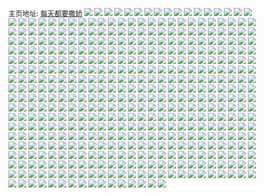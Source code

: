 主页地址: [每天都要撒娇](https://weibo.com/u/5633650689) 
![](https://wx4.sinaimg.cn/mw2000/0069gdTHgy1h9pf6jx48fj32c0340qv6.jpg) 
![](https://wx4.sinaimg.cn/mw2000/0069gdTHgy1h9pf6ust35j326p2wxu0y.jpg) 
![](https://wx4.sinaimg.cn/mw2000/0069gdTHgy1h9pf7sbko7j30uk7rxnpg.jpg) 
![](https://wx4.sinaimg.cn/mw2000/0069gdTHgy1h99j7m5uv4j30tk13d467.jpg) 
![](https://wx4.sinaimg.cn/mw2000/0069gdTHgy1h90ykhcjrwj30n70z4gvk.jpg) 
![](https://wx4.sinaimg.cn/mw2000/0069gdTHgy1h90yk636hqj32c03404qq.jpg) 
![](https://wx4.sinaimg.cn/mw2000/0069gdTHgy1h90ylzfktcj30u011cn83.jpg) 
![](https://wx4.sinaimg.cn/mw2000/0069gdTHgy1h8fji70s71j32c0340e83.jpg) 
![](https://wx4.sinaimg.cn/mw2000/0069gdTHgy1h7nbra04mkj31pl2a4kjl.jpg) 
![](https://wx4.sinaimg.cn/mw2000/0069gdTHgy1h7nbs3820sj314t1gqqnl.jpg) 
![](https://wx4.sinaimg.cn/mw2000/0069gdTHgy1h7kwtln2zxj30k00gg3zd.jpg) 
![](https://wx4.sinaimg.cn/mw2000/0069gdTHgy1h7kwow859aj30go0go40e.jpg) 
![](https://wx4.sinaimg.cn/mw2000/0069gdTHgy1h7kwn78188j30yi0pttar.jpg) 
![](https://wx4.sinaimg.cn/mw2000/0069gdTHgy1h7d3t6ett7j30t40ds40j.jpg) 
![](https://wx4.sinaimg.cn/mw2000/0069gdTHgy1h6w4qn2r1vj31kw2ddn6p.jpg) 
![](https://wx4.sinaimg.cn/mw2000/0069gdTHgy1h6w4xkyeaxj30tz13z10o.jpg) 
![](https://wx4.sinaimg.cn/mw2000/0069gdTHgy1h6w4ql4w1kj32c0340kjm.jpg) 
![](https://wx4.sinaimg.cn/mw2000/0069gdTHgy1h6w4qyohwmj30wi1lntll.jpg) 
![](https://wx4.sinaimg.cn/mw2000/0069gdTHgy1h6w4qzywwdj31sc2ds1kx.jpg) 
![](https://wx4.sinaimg.cn/mw2000/0069gdTHgy1h6w51oadj7j30u00urjxi.jpg) 
![](https://wx4.sinaimg.cn/mw2000/0069gdTHly1h3yqvnq3g9j30u019q43m.jpg) 
![](https://wx4.sinaimg.cn/mw2000/0069gdTHly1h3yqvoihdjj318z0u0aii.jpg) 
![](https://wx4.sinaimg.cn/mw2000/0069gdTHly1h3yqvp8p53j30u019048x.jpg) 
![](https://wx4.sinaimg.cn/mw2000/0069gdTHly1h3yqvpm45xj30u00u078b.jpg) 
![](https://wx4.sinaimg.cn/mw2000/0069gdTHly1h3yqvpwwi5j30u00u0q84.jpg) 
![](https://wx4.sinaimg.cn/mw2000/0069gdTHly1h3yqvn10drj30u00u0tdv.jpg) 
![](https://wx4.sinaimg.cn/mw2000/0069gdTHgy1h0c7yrcf3wj30u0140aea.jpg) 
![](https://wx4.sinaimg.cn/mw2000/0069gdTHgy1h0c7ytfsxsj30u00u00wr.jpg) 
![](https://wx4.sinaimg.cn/mw2000/0069gdTHgy1h3nazhli11j30u0140n2q.jpg) 
![](https://wx4.sinaimg.cn/mw2000/0069gdTHgy1h3naz79mfxj30u0140gsr.jpg) 
![](https://wx4.sinaimg.cn/mw2000/0069gdTHgy1h0c7ytxev7j30u0140wk1.jpg) 
![](https://wx4.sinaimg.cn/mw2000/0069gdTHgy1h31am15x0aj30ii0i6q3q.jpg) 
![](https://wx4.sinaimg.cn/mw2000/0069gdTHgy1h2qwn7gu6wj30u0140wkq.jpg) 
![](https://wx4.sinaimg.cn/mw2000/0069gdTHgy1h2nerfculwj30u0140jvl.jpg) 
![](https://wx4.sinaimg.cn/mw2000/0069gdTHgy1h2jxj8u5q3j30of0u87ac.jpg) 
![](https://wx4.sinaimg.cn/mw2000/0069gdTHgy1h21f6n36tjj31900u0gtp.jpg) 
![](https://wx4.sinaimg.cn/mw2000/0069gdTHgy1h11ig215h0j30u0140jx2.jpg) 
![](https://wx4.sinaimg.cn/mw2000/0069gdTHgy1h11ig46j88j30u0140wma.jpg) 
![](https://wx4.sinaimg.cn/mw2000/0069gdTHgy1h11ig4xnx1j30u0140wmd.jpg) 
![](https://wx4.sinaimg.cn/mw2000/0069gdTHgy1h11ig5l05kj30u0140gtk.jpg) 
![](https://wx4.sinaimg.cn/mw2000/0069gdTHgy1gzmoue14vaj30u01gzjzl.jpg) 
![](https://wx4.sinaimg.cn/mw2000/0069gdTHgy1gzmoufmbxaj30u01h411m.jpg) 
![](https://wx4.sinaimg.cn/mw2000/0069gdTHgy1gzmowm0zzdj30mi0min2m.jpg) 
![](https://wx4.sinaimg.cn/mw2000/0069gdTHgy1gyc9lfx1z0j30oz0yfade.jpg) 
![](https://wx4.sinaimg.cn/mw2000/0069gdTHgy1gyc9nfhtabj30wi1kgqgq.jpg) 
![](https://wx4.sinaimg.cn/mw2000/0069gdTHgy1gyc9q06cezj30ro0rodk6.jpg) 
![](https://wx4.sinaimg.cn/mw2000/0069gdTHgy1gyc9nga6w9j30wi1l7gzv.jpg) 
![](https://wx4.sinaimg.cn/mw2000/0069gdTHgy1gyc9neidvkj30wi1lstns.jpg) 
![](https://wx4.sinaimg.cn/mw2000/0069gdTHgy1gyc9p44f3pj30wi1lgaro.jpg) 
![](https://wx4.sinaimg.cn/mw2000/0069gdTHgy1gy6glohz63j30u00i6myv.jpg) 
![](https://wx4.sinaimg.cn/mw2000/0069gdTHgy1gxig2tk51gj30tn0st75y.jpg) 
![](https://wx4.sinaimg.cn/mw2000/0069gdTHgy1gx91dkjrm0j30u00u0dlp.jpg) 
![](https://wx4.sinaimg.cn/mw2000/0069gdTHgy1gx91dl6pp2j30u00u0jx2.jpg) 
![](https://wx4.sinaimg.cn/mw2000/0069gdTHgy1gx91gje53vj30u015agsf.jpg) 
![](https://wx4.sinaimg.cn/mw2000/0069gdTHgy1gx91gk0t5dj30u0140duk.jpg) 
![](https://wx4.sinaimg.cn/mw2000/0069gdTHgy1gx4ywsuhpxj30u00swwgp.jpg) 
![](https://wx4.sinaimg.cn/mw2000/0069gdTHgy1gwdxm0r0soj30u0140n2w.jpg) 
![](https://wx4.sinaimg.cn/mw2000/0069gdTHgy1gwdxlzz8e1j31400u0454.jpg) 
![](https://wx4.sinaimg.cn/mw2000/0069gdTHgy1gwf55w2ln8j30u013adpp.jpg) 
![](https://wx4.sinaimg.cn/mw2000/0069gdTHgy1gwytin40f5j30u01407by.jpg) 
![](https://wx4.sinaimg.cn/mw2000/0069gdTHgy1gwyssmzfwyj30u0140ain.jpg) 
![](https://wx4.sinaimg.cn/mw2000/0069gdTHgy1gwyssm1w3zj30u00u012u.jpg) 
![](https://wx4.sinaimg.cn/mw2000/0069gdTHgy1gwyssl5fj3j30u0140dm9.jpg) 
![](https://wx4.sinaimg.cn/mw2000/0069gdTHgy1gwyssr455mj31sy0u014k.jpg) 
![](https://wx4.sinaimg.cn/mw2000/0069gdTHgy1gwyssrqsmqj30u014011t.jpg) 
![](https://wx4.sinaimg.cn/mw2000/0069gdTHgy1gw2cwnzgbfj30u0140n4t.jpg) 
![](https://wx4.sinaimg.cn/mw2000/0069gdTHgy1gw2cwp7qp4j30u00u07ax.jpg) 
![](https://wx4.sinaimg.cn/mw2000/0069gdTHgy1gw2cwr0uovj30u00u0jy7.jpg) 
![](https://wx4.sinaimg.cn/mw2000/0069gdTHgy1gw2cwoglukj30u00u0aet.jpg) 
![](https://wx4.sinaimg.cn/mw2000/0069gdTHgy1gvxqyi5a4bj30u01hawlj.jpg) 
![](https://wx4.sinaimg.cn/mw2000/0069gdTHgy1gvxqyj27auj30u0140qb0.jpg) 
![](https://wx4.sinaimg.cn/mw2000/0069gdTHgy1gvxqyhcgnxj30tz13z7as.jpg) 
![](https://wx4.sinaimg.cn/mw2000/0069gdTHgy1gvxqyjzihlj30u0140104.jpg) 
![](https://wx4.sinaimg.cn/mw2000/0069gdTHgy1gvxqym1gldj30u018qdpf.jpg) 
![](https://wx4.sinaimg.cn/mw2000/0069gdTHgy1gvxqynbtk9j30u018f48f.jpg) 
![](https://wx4.sinaimg.cn/mw2000/0069gdTHgy1gvgg7bh6a1j60wi176wvg02.jpg) 
![](https://wx4.sinaimg.cn/mw2000/0069gdTHgy1gvgg7cutk0j60wi1737mk02.jpg) 
![](https://wx4.sinaimg.cn/mw2000/0069gdTHgy1gvf9vcnahgj60b40a3aae02.jpg) 
![](https://wx4.sinaimg.cn/mw2000/0069gdTHgy1gv60exfk3jj60u01407bp02.jpg) 
![](https://wx4.sinaimg.cn/mw2000/0069gdTHgy1gupqxyqiakj60oc0o940b02.jpg) 
![](https://wx4.sinaimg.cn/mw2000/0069gdTHgy1gu0hqrnsbdj30u01407dc.jpg) 
![](https://wx4.sinaimg.cn/mw2000/0069gdTHgy1gu0ha55qcbj30u011egrn.jpg) 
![](https://wx4.sinaimg.cn/mw2000/0069gdTHgy1gu0ha6w7v7j30u0140124.jpg) 
![](https://wx4.sinaimg.cn/mw2000/0069gdTHgy1gu0hienlr9j30u0140agf.jpg) 
![](https://wx4.sinaimg.cn/mw2000/0069gdTHgy1gtwocu95gwj30u01sxq5r.jpg) 
![](https://wx4.sinaimg.cn/mw2000/0069gdTHgy1gtq0t1ythjj30u00u0dki.jpg) 
![](https://wx4.sinaimg.cn/mw2000/0069gdTHgy1gtq0t0e1c3j30u00u00xp.jpg) 
![](https://wx4.sinaimg.cn/mw2000/0069gdTHgy1gtq0t2iy4fj30u00u0102.jpg) 
![](https://wx4.sinaimg.cn/mw2000/0069gdTHgy1gtq0t148udj30u00u0wj0.jpg) 
![](https://wx4.sinaimg.cn/mw2000/0069gdTHgy1gtq0szut1nj30u00u0k1s.jpg) 
![](https://wx4.sinaimg.cn/mw2000/0069gdTHgy1gtq0sz9qkuj30c808e0sy.jpg) 
![](https://wx4.sinaimg.cn/mw2000/0069gdTHgy1gtgtuhi575j30ts1bxn36.jpg) 
![](https://wx4.sinaimg.cn/mw2000/0069gdTHgy1gtb0ozvdybj60u00u07av02.jpg) 
![](https://wx4.sinaimg.cn/mw2000/0069gdTHgy1gtc3b67td8j30u0140ait.jpg) 
![](https://wx4.sinaimg.cn/mw2000/0069gdTHgy1gtc3b7fov2j30e30rgmya.jpg) 
![](https://wx4.sinaimg.cn/mw2000/0069gdTHgy1gtc3b8v5qvj30u01401at.jpg) 
![](https://wx4.sinaimg.cn/mw2000/0069gdTHgy1gtc3b5efmgj60u01407b002.jpg) 
![](https://wx4.sinaimg.cn/mw2000/0069gdTHgy1gtc3bbo0quj30u0140qf0.jpg) 
![](https://wx4.sinaimg.cn/mw2000/0069gdTHgy1gtc3bck26wj30u0140wlo.jpg) 
![](https://wx4.sinaimg.cn/mw2000/0069gdTHgy1gtc3bdzgelj30u0140anc.jpg) 
![](https://wx4.sinaimg.cn/mw2000/0069gdTHgy1gtb0oz5yddj30u00u0dp1.jpg) 
![](https://wx4.sinaimg.cn/mw2000/0069gdTHgy1gt6fztdxr8j30u0140tds.jpg) 
![](https://wx4.sinaimg.cn/mw2000/0069gdTHgy1gt6gbrf646j30u00u0q8h.jpg) 
![](https://wx4.sinaimg.cn/mw2000/0069gdTHgy1gt6fzsyni7j30u014779n.jpg) 
![](https://wx4.sinaimg.cn/mw2000/0069gdTHgy1gt6ghbk8onj60u01407aa02.jpg) 
![](https://wx4.sinaimg.cn/mw2000/0069gdTHgy1gt6gjdgh3pj30u014bdoj.jpg) 
![](https://wx4.sinaimg.cn/mw2000/0069gdTHgy1gt6fzs3zadj30u0140dlk.jpg) 
![](https://wx4.sinaimg.cn/mw2000/0069gdTHgy1gt6g2947luj30u0140tdl.jpg) 
![](https://wx4.sinaimg.cn/mw2000/0069gdTHgy1gt6fzsjic7j30u00u0dlp.jpg) 
![](https://wx4.sinaimg.cn/mw2000/0069gdTHgy1gt6fzoqhc0j30u0140agn.jpg) 
![](https://wx4.sinaimg.cn/mw2000/0069gdTHgy1gt6fzpomlhj30u0140ake.jpg) 
![](https://wx4.sinaimg.cn/mw2000/0069gdTHgy1gt6gbpzc7yj30u0106q9c.jpg) 
![](https://wx4.sinaimg.cn/mw2000/0069gdTHgy1gt6gbs1isgj30u01407di.jpg) 
![](https://wx4.sinaimg.cn/mw2000/0069gdTHgy1gt6gbqgqhoj30u0140jz2.jpg) 
![](https://wx4.sinaimg.cn/mw2000/0069gdTHgy1gsmodl75gej60u014045102.jpg) 
![](https://wx4.sinaimg.cn/mw2000/0069gdTHgy1gsmodi82w0j30u0140gx2.jpg) 
![](https://wx4.sinaimg.cn/mw2000/0069gdTHgy1gsmodj85hjj30u014012p.jpg) 
![](https://wx4.sinaimg.cn/mw2000/0069gdTHgy1gsmodjy660j30u0140gx3.jpg) 
![](https://wx4.sinaimg.cn/mw2000/0069gdTHgy1gsmodkkd1oj30u0140qa2.jpg) 
![](https://wx4.sinaimg.cn/mw2000/0069gdTHgy1gsdhq8r7bqj30u20u0n90.jpg) 
![](https://wx4.sinaimg.cn/mw2000/0069gdTHgy1gsdhq95x1vj30u0140dq2.jpg) 
![](https://wx4.sinaimg.cn/mw2000/0069gdTHgy1gryd4pji9vj30u0140q85.jpg) 
![](https://wx4.sinaimg.cn/mw2000/0069gdTHgy1grno0asfwrj30u0140ahz.jpg) 
![](https://wx4.sinaimg.cn/mw2000/0069gdTHgy1grmw8cshqrj30aw0awq3b.jpg) 
![](https://wx4.sinaimg.cn/mw2000/0069gdTHgy1grgucqewgrj30u00u0dju.jpg) 
![](https://wx4.sinaimg.cn/mw2000/0069gdTHgy1grgucr3hjjj30u00u014n.jpg) 
![](https://wx4.sinaimg.cn/mw2000/0069gdTHgy1grgucsfgshj30u00u0dpk.jpg) 
![](https://wx4.sinaimg.cn/mw2000/0069gdTHgy1grguctrdb6j30u00u0amc.jpg) 
![](https://wx4.sinaimg.cn/mw2000/0069gdTHgy1grgucuc89gj30u00u0alp.jpg) 
![](https://wx4.sinaimg.cn/mw2000/0069gdTHgy1grgufxdv0ej30u00u0n65.jpg) 
![](https://wx4.sinaimg.cn/mw2000/0069gdTHgy1greuaz37m6j30u01187c7.jpg) 
![](https://wx4.sinaimg.cn/mw2000/0069gdTHgy1grb7li4g9gj31400u0gr3.jpg) 
![](https://wx4.sinaimg.cn/mw2000/0069gdTHgy1grb7mkw98gj30u00u07az.jpg) 
![](https://wx4.sinaimg.cn/mw2000/0069gdTHgy1grb7liytkuj30u00u0woi.jpg) 
![](https://wx4.sinaimg.cn/mw2000/0069gdTHgy1grb7o3btd2j30tz0tz470.jpg) 
![](https://wx4.sinaimg.cn/mw2000/0069gdTHgy1grb7mh9rj4j31sy0u01l6.jpg) 
![](https://wx4.sinaimg.cn/mw2000/0069gdTHgy1grb7mhwodbj30u00u0whd.jpg) 
![](https://wx4.sinaimg.cn/mw2000/0069gdTHgy1grb7min5xjj30u00u0do2.jpg) 
![](https://wx4.sinaimg.cn/mw2000/0069gdTHgy1grb7mloss7j30u00u0qdx.jpg) 
![](https://wx4.sinaimg.cn/mw2000/0069gdTHgy1grb7lhddfnj30u00u0n1u.jpg) 
![](https://wx4.sinaimg.cn/mw2000/0069gdTHgy1grb7o44cyfj30pk0pkn4m.jpg) 
![](https://wx4.sinaimg.cn/mw2000/0069gdTHgy1grb7o4ufr9j30u00u07aw.jpg) 
![](https://wx4.sinaimg.cn/mw2000/0069gdTHgy1gr6qu77riwj31sx0u07fz.jpg) 
![](https://wx4.sinaimg.cn/mw2000/0069gdTHgy1gr6r0ks3upj30dw0dwab4.jpg) 
![](https://wx4.sinaimg.cn/mw2000/0069gdTHgy1gr22a7x4ekj30u014046l.jpg) 
![](https://wx4.sinaimg.cn/mw2000/0069gdTHgy1gr22a9gdicj30u0140ah2.jpg) 
![](https://wx4.sinaimg.cn/mw2000/0069gdTHgy1gr22aa3i0fj30u0140dmj.jpg) 
![](https://wx4.sinaimg.cn/mw2000/0069gdTHgy1gr22aaqsnvj30u00u0wl6.jpg) 
![](https://wx4.sinaimg.cn/mw2000/0069gdTHgy1gr0yzjfzjlj30u01sx43p.jpg) 
![](https://wx4.sinaimg.cn/mw2000/0069gdTHgy1gr0yzondd0j30u01sx440.jpg) 
![](https://wx4.sinaimg.cn/mw2000/0069gdTHgy1gr0yzppe08j30qw18y77g.jpg) 
![](https://wx4.sinaimg.cn/mw2000/0069gdTHgy1gr0yzo7kjkj30jg0jg3zw.jpg) 
![](https://wx4.sinaimg.cn/mw2000/0069gdTHgy1gqewosiu26j30u00u0akg.jpg) 
![](https://wx4.sinaimg.cn/mw2000/0069gdTHgy1gqewoufyclj30u00u0dlg.jpg) 
![](https://wx4.sinaimg.cn/mw2000/0069gdTHgy1gqewoomv03j30u0140ai8.jpg) 
![](https://wx4.sinaimg.cn/mw2000/0069gdTHgy1gqewotdzc9j30u0140k43.jpg) 
![](https://wx4.sinaimg.cn/mw2000/0069gdTHgy1gqewomiebej30u0140n44.jpg) 
![](https://wx4.sinaimg.cn/mw2000/0069gdTHgy1gqewopmnrxj30u00u043a.jpg) 
![](https://wx4.sinaimg.cn/mw2000/0069gdTHgy1gqewonsnavj30u014010o.jpg) 
![](https://wx4.sinaimg.cn/mw2000/0069gdTHgy1gqewon5s0jj30u00u0wid.jpg) 
![](https://wx4.sinaimg.cn/mw2000/0069gdTHgy1gqewovwxedj30u0140118.jpg) 
![](https://wx4.sinaimg.cn/mw2000/0069gdTHgy1gqewoq9enmj30u00u0q8g.jpg) 
![](https://wx4.sinaimg.cn/mw2000/0069gdTHgy1gqewottf8nj31400u0mzp.jpg) 
![](https://wx4.sinaimg.cn/mw2000/0069gdTHgy1gqewolwvr1j30u00u0ait.jpg) 
![](https://wx4.sinaimg.cn/mw2000/0069gdTHgy1gqewov7yk3j30u00u0n0j.jpg) 
![](https://wx4.sinaimg.cn/mw2000/0069gdTHgy1gqewor0lb1j30u0154n86.jpg) 
![](https://wx4.sinaimg.cn/mw2000/0069gdTHgy1gqewown452j30u014012l.jpg) 
![](https://wx4.sinaimg.cn/mw2000/0069gdTHgy1gq6r9waxjfj30lg0lgjsg.jpg) 
![](https://wx4.sinaimg.cn/mw2000/0069gdTHgy1gpybwkdcydj30u018vdvy.jpg) 
![](https://wx4.sinaimg.cn/mw2000/0069gdTHgy1gpybw8u1rhj30u018v7hd.jpg) 
![](https://wx4.sinaimg.cn/mw2000/0069gdTHgy1gpybwingi6j30u0194qfu.jpg) 
![](https://wx4.sinaimg.cn/mw2000/0069gdTHgy1gpybw9mxagj30u018vwx9.jpg) 
![](https://wx4.sinaimg.cn/mw2000/0069gdTHgy1gpybwagi8jj30u018vqif.jpg) 
![](https://wx4.sinaimg.cn/mw2000/0069gdTHgy1gpybwbcpppj30u018v18x.jpg) 
![](https://wx4.sinaimg.cn/mw2000/0069gdTHgy1gpybwcd2zvj30u018v16f.jpg) 
![](https://wx4.sinaimg.cn/mw2000/0069gdTHgy1gpybwd5p5jj30u018ak6s.jpg) 
![](https://wx4.sinaimg.cn/mw2000/0069gdTHgy1gpybwevsgxj30u018vk5z.jpg) 
![](https://wx4.sinaimg.cn/mw2000/0069gdTHgy1gpybw83wr4j30u018vtoa.jpg) 
![](https://wx4.sinaimg.cn/mw2000/0069gdTHgy1gpybwfumuij30u018vh0m.jpg) 
![](https://wx4.sinaimg.cn/mw2000/0069gdTHgy1gpybwgrvzoj30u018vdsq.jpg) 
![](https://wx4.sinaimg.cn/mw2000/0069gdTHgy1gpybwhh0mfj30u018dk3z.jpg) 
![](https://wx4.sinaimg.cn/mw2000/0069gdTHgy1gpybwi12wyj30u018wqb1.jpg) 
![](https://wx4.sinaimg.cn/mw2000/0069gdTHgy1gpybwjh9jnj30u018vh49.jpg) 
![](https://wx4.sinaimg.cn/mw2000/0069gdTHgy1gpodp12p2oj30u018i11m.jpg) 
![](https://wx4.sinaimg.cn/mw2000/0069gdTHgy1gpodoyopzfj30u0140k0y.jpg) 
![](https://wx4.sinaimg.cn/mw2000/0069gdTHgy1gpodwloyqlj30u00u0q5v.jpg) 
![](https://wx4.sinaimg.cn/mw2000/0069gdTHgy1gpodwm4p98j30u00u0wiw.jpg) 
![](https://wx4.sinaimg.cn/mw2000/0069gdTHgy1gpodp09k21j30u00u044d.jpg) 
![](https://wx4.sinaimg.cn/mw2000/0069gdTHgy1gpodwoeif3j30u00u0wkw.jpg) 
![](https://wx4.sinaimg.cn/mw2000/0069gdTHgy1gpodp1uvpwj30u0140n5h.jpg) 
![](https://wx4.sinaimg.cn/mw2000/0069gdTHgy1gpodp3r9bmj30u01407dd.jpg) 
![](https://wx4.sinaimg.cn/mw2000/0069gdTHgy1gpodwndwizj30u00u0ai5.jpg) 
![](https://wx4.sinaimg.cn/mw2000/0069gdTHgy1gpoe1n3o3ij30u00u0qb0.jpg) 
![](https://wx4.sinaimg.cn/mw2000/0069gdTHgy1gpodp2z6u8j30u0140gtn.jpg) 
![](https://wx4.sinaimg.cn/mw2000/0069gdTHgy1gpodwnxbc4j30u00u0go5.jpg) 
![](https://wx4.sinaimg.cn/mw2000/0069gdTHgy1gpktvxnz1dj30u0140h10.jpg) 
![](https://wx4.sinaimg.cn/mw2000/0069gdTHgy1gpktvybgo7j30n014w0yc.jpg) 
![](https://wx4.sinaimg.cn/mw2000/0069gdTHgy1gpktvz70vlj30u0140gzb.jpg) 
![](https://wx4.sinaimg.cn/mw2000/0069gdTHgy1gpktw3khfaj30u00u07ck.jpg) 
![](https://wx4.sinaimg.cn/mw2000/0069gdTHgy1gpktw069ywj30u00u0q9u.jpg) 
![](https://wx4.sinaimg.cn/mw2000/0069gdTHgy1gpktvwfnd2j30u00u0n0f.jpg) 
![](https://wx4.sinaimg.cn/mw2000/0069gdTHgy1gpktw13z1mj30u00u07bo.jpg) 
![](https://wx4.sinaimg.cn/mw2000/0069gdTHgy1gpktw1pubmj31400u0n4c.jpg) 
![](https://wx4.sinaimg.cn/mw2000/0069gdTHgy1gpktw2kwy2j30u00u0jz5.jpg) 
![](https://wx4.sinaimg.cn/mw2000/0069gdTHgy1gp6z6gfflqj304904gq2u.jpg) 
![](https://wx4.sinaimg.cn/mw2000/0069gdTHgy1gp6z6g2yvhj30qo0nw409.jpg) 
![](https://wx4.sinaimg.cn/mw2000/0069gdTHgy1gp6z6fq63wj30hs0hswfp.jpg) 
![](https://wx4.sinaimg.cn/mw2000/0069gdTHgy1gp6z6f7qegj30qo0qd76e.jpg) 
![](https://wx4.sinaimg.cn/mw2000/0069gdTHgy1gp4roib0z5j30u00u0k04.jpg) 
![](https://wx4.sinaimg.cn/mw2000/0069gdTHgy1goyp97n4umj30u0140afj.jpg) 
![](https://wx4.sinaimg.cn/mw2000/0069gdTHgy1goyp9731ruj30u014wgsl.jpg) 
![](https://wx4.sinaimg.cn/mw2000/0069gdTHgy1goyp996wv9j30u012pdo1.jpg) 
![](https://wx4.sinaimg.cn/mw2000/0069gdTHgy1goyp98865mj30u01407c2.jpg) 
![](https://wx4.sinaimg.cn/mw2000/0069gdTHgy1goyp99y2b9j30u0140wm9.jpg) 
![](https://wx4.sinaimg.cn/mw2000/0069gdTHgy1goyp9ai9ldj30u0106gxf.jpg) 
![](https://wx4.sinaimg.cn/mw2000/0069gdTHgy1gow9iogwa6j31400u0dln.jpg) 
![](https://wx4.sinaimg.cn/mw2000/0069gdTHgy1gow9ip1dqnj30u00u0woy.jpg) 
![](https://wx4.sinaimg.cn/mw2000/0069gdTHgy1gow9ipu37gj30u01hcqku.jpg) 
![](https://wx4.sinaimg.cn/mw2000/0069gdTHgy1gow9oygo18j30u00u0ti5.jpg) 
![](https://wx4.sinaimg.cn/mw2000/0069gdTHgy1gow9inw7oej30u01407q4.jpg) 
![](https://wx4.sinaimg.cn/mw2000/0069gdTHgy1gow9m2n0m3j30u0140tfs.jpg) 
![](https://wx4.sinaimg.cn/mw2000/0069gdTHgy1gow9ir4qqgj30u00u0k5w.jpg) 
![](https://wx4.sinaimg.cn/mw2000/0069gdTHgy1gow9irp6jnj30u00u0gt0.jpg) 
![](https://wx4.sinaimg.cn/mw2000/0069gdTHgy1gow9is8a8yj30u0140tgb.jpg) 
![](https://wx4.sinaimg.cn/mw2000/0069gdTHgy1goqx38jpm8j31yc0wie85.jpg) 
![](https://wx4.sinaimg.cn/mw2000/0069gdTHgy1goo8kgzclyj30u01404m2.jpg) 
![](https://wx4.sinaimg.cn/mw2000/0069gdTHgy1goo8kfi2mhj30u00u0h07.jpg) 
![](https://wx4.sinaimg.cn/mw2000/0069gdTHgy1goeikp6ueej30ku0ku77v.jpg) 
![](https://wx4.sinaimg.cn/mw2000/0069gdTHgy1go2jeispszj30u00u0ajq.jpg) 
![](https://wx4.sinaimg.cn/mw2000/0069gdTHgy1go2jehw2c7j30u0140gzo.jpg) 
![](https://wx4.sinaimg.cn/mw2000/0069gdTHgy1go2jfjfmqaj30u0190n4t.jpg) 
![](https://wx4.sinaimg.cn/mw2000/0069gdTHgy1go2jeklgboj30u01b4aoo.jpg) 
![](https://wx4.sinaimg.cn/mw2000/0069gdTHgy1gnun94wkgcj30u0140wnr.jpg) 
![](https://wx4.sinaimg.cn/mw2000/0069gdTHgy1gnun3vn8h6j31400u0n7w.jpg) 
![](https://wx4.sinaimg.cn/mw2000/0069gdTHgy1gnun3w99mpj30u00u0dl8.jpg) 
![](https://wx4.sinaimg.cn/mw2000/0069gdTHgy1gnun3u7zgdj30u0140466.jpg) 
![](https://wx4.sinaimg.cn/mw2000/0069gdTHgy1gnno94wrtfj30u00u0ju4.jpg) 
![](https://wx4.sinaimg.cn/mw2000/0069gdTHgy1gnno8smny9j30u00u0wji.jpg) 
![](https://wx4.sinaimg.cn/mw2000/0069gdTHgy1gnnntjnqgej30u00u0gqx.jpg) 
![](https://wx4.sinaimg.cn/mw2000/0069gdTHgy1gnnockq9pvj30su0suadp.jpg) 
![](https://wx4.sinaimg.cn/mw2000/0069gdTHgy1gnnntib1y7j30u00u0n0p.jpg) 
![](https://wx4.sinaimg.cn/mw2000/0069gdTHgy1gnnntglrltj30u00u0n4x.jpg) 
![](https://wx4.sinaimg.cn/mw2000/0069gdTHgy1gnnockddqnj30tz0tz175.jpg) 
![](https://wx4.sinaimg.cn/mw2000/0069gdTHgy1gnno8kq5m1j30u00u0q81.jpg) 
![](https://wx4.sinaimg.cn/mw2000/0069gdTHgy1gnnobioibxj30u00u0gst.jpg) 
![](https://wx4.sinaimg.cn/mw2000/0069gdTHly1gnk2g77op3j30nf0nfgms.jpg) 
![](https://wx4.sinaimg.cn/mw2000/0069gdTHgy1gng1bhphboj309y074aa8.jpg) 
![](https://wx4.sinaimg.cn/mw2000/0069gdTHgy1gne5o4vih2j30u019046g.jpg) 
![](https://wx4.sinaimg.cn/mw2000/0069gdTHgy1gne5pfbq3wj30u0190e87.jpg) 
![](https://wx4.sinaimg.cn/mw2000/0069gdTHgy1gne5p7fsq7j30u0190npi.jpg) 
![](https://wx4.sinaimg.cn/mw2000/0069gdTHgy1gne5op8pt5j30u0190b2f.jpg) 
![](https://wx4.sinaimg.cn/mw2000/0069gdTHgy1gne5rqx5h0j30u019078c.jpg) 
![](https://wx4.sinaimg.cn/mw2000/0069gdTHgy1gne5oqunydj31900u012i.jpg) 
![](https://wx4.sinaimg.cn/mw2000/0069gdTHgy1gne5o3nczwj30u0190jxi.jpg) 
![](https://wx4.sinaimg.cn/mw2000/0069gdTHgy1gne5pfuddgj30u0190gsf.jpg) 
![](https://wx4.sinaimg.cn/mw2000/0069gdTHgy1gne5pgv2mlj30u0190tgg.jpg) 
![](https://wx4.sinaimg.cn/mw2000/0069gdTHgy1gne5o2grnoj30u0190n4g.jpg) 
![](https://wx4.sinaimg.cn/mw2000/0069gdTHgy1gne5tdotk1j30tz190grx.jpg) 
![](https://wx4.sinaimg.cn/mw2000/0069gdTHgy1gne5p9bwlsj30u0190tf2.jpg) 
![](https://wx4.sinaimg.cn/mw2000/0069gdTHgy1gne5rq93arj30u0190dka.jpg) 
![](https://wx4.sinaimg.cn/mw2000/0069gdTHgy1gne5pa5icij30u0190dn9.jpg) 
![](https://wx4.sinaimg.cn/mw2000/0069gdTHgy1gne5pajzxnj30u01900zz.jpg) 
![](https://wx4.sinaimg.cn/mw2000/0069gdTHgy1gne5pgcc0ij30u0190q9a.jpg) 
![](https://wx4.sinaimg.cn/mw2000/0069gdTHgy1gnd6lr8gmaj30u0140n5g.jpg) 
![](https://wx4.sinaimg.cn/mw2000/0069gdTHgy1gnd6ls39qvj30u0140wiz.jpg) 
![](https://wx4.sinaimg.cn/mw2000/0069gdTHgy1gmvbfgvxnmj30u0140agx.jpg) 
![](https://wx4.sinaimg.cn/mw2000/0069gdTHgy1gmvbfhiafej30u00u07bq.jpg) 
![](https://wx4.sinaimg.cn/mw2000/0069gdTHgy1gmvbfmgdtzj30u0140k1g.jpg) 
![](https://wx4.sinaimg.cn/mw2000/0069gdTHgy1gmvbfgeuo6j30u00u078l.jpg) 
![](https://wx4.sinaimg.cn/mw2000/0069gdTHgy1gmvbfnh21lj30u00u0aet.jpg) 
![](https://wx4.sinaimg.cn/mw2000/0069gdTHgy1gmvbflp8bjj30u00u0q93.jpg) 
![](https://wx4.sinaimg.cn/mw2000/0069gdTHgy1gmvbfnvqdkj30q30mw423.jpg) 
![](https://wx4.sinaimg.cn/mw2000/0069gdTHgy1gmvbfof7nzj30u00u011h.jpg) 
![](https://wx4.sinaimg.cn/mw2000/0069gdTHgy1gmvbfmymwij30u00u0tdv.jpg) 
![](https://wx4.sinaimg.cn/mw2000/0069gdTHgy1gmdydc25g3j30rp0rp461.jpg) 
![](https://wx4.sinaimg.cn/mw2000/0069gdTHgy1gmdydb1jdbj305i05caa1.jpg) 
![](https://wx4.sinaimg.cn/mw2000/0069gdTHgy1gm50fwiahdj30u0140tij.jpg) 
![](https://wx4.sinaimg.cn/mw2000/0069gdTHgy1gm50fx1n5jj30u0140q9b.jpg) 
![](https://wx4.sinaimg.cn/mw2000/0069gdTHgy1gm50fvwferj30u0140wp2.jpg) 
![](https://wx4.sinaimg.cn/mw2000/0069gdTHgy1gm50fxn8b4j30u01407c8.jpg) 
![](https://wx4.sinaimg.cn/mw2000/0069gdTHgy1gm50fyaw28j30u00u0n6p.jpg) 
![](https://wx4.sinaimg.cn/mw2000/0069gdTHgy1gm50fzheksj30u0140gvi.jpg) 
![](https://wx4.sinaimg.cn/mw2000/0069gdTHgy1gluusbde3xj30u00u0wkt.jpg) 
![](https://wx4.sinaimg.cn/mw2000/0069gdTHgy1gluusdb9dhj30u00u07ci.jpg) 
![](https://wx4.sinaimg.cn/mw2000/0069gdTHgy1glv7ljsi2dj308c08cwew.jpg) 
![](https://wx4.sinaimg.cn/mw2000/0069gdTHgy1gluuschiq5j30u00u0dps.jpg) 
![](https://wx4.sinaimg.cn/mw2000/0069gdTHgy1glj4rqk608j30u0140dov.jpg) 
![](https://wx4.sinaimg.cn/mw2000/0069gdTHgy1glj4ruoovjj30u00u07aa.jpg) 
![](https://wx4.sinaimg.cn/mw2000/0069gdTHgy1glj4rp79ivj30u0140wms.jpg) 
![](https://wx4.sinaimg.cn/mw2000/0069gdTHgy1glj4rz2oy9j30u0140aga.jpg) 
![](https://wx4.sinaimg.cn/mw2000/0069gdTHgy1glljv2f9bgj30u0140dm7.jpg) 
![](https://wx4.sinaimg.cn/mw2000/0069gdTHgy1glj4rskq6pj30u00u0gwf.jpg) 
![](https://wx4.sinaimg.cn/mw2000/0069gdTHgy1glljv3htnlj30u00u013w.jpg) 
![](https://wx4.sinaimg.cn/mw2000/0069gdTHgy1glljv4aqeaj30u00u0jym.jpg) 
![](https://wx4.sinaimg.cn/mw2000/0069gdTHgy1glljv4yn4hj30u00u079s.jpg) 
![](https://wx4.sinaimg.cn/mw2000/0069gdTHgy1glk1r0vepxj30u00u0agz.jpg) 
![](https://wx4.sinaimg.cn/mw2000/0069gdTHgy1gl9schw9iqj30u00u0th3.jpg) 
![](https://wx4.sinaimg.cn/mw2000/0069gdTHgy1gl9scmgfdfj31gh0u0tsn.jpg) 
![](https://wx4.sinaimg.cn/mw2000/0069gdTHgy1gl9scf0nfyj30u00u07bj.jpg) 
![](https://wx4.sinaimg.cn/mw2000/0069gdTHgy1gl9sfvqbc2j31400u0wmx.jpg) 
![](https://wx4.sinaimg.cn/mw2000/0069gdTHgy1gl9scfx5bej30u00u0dmo.jpg) 
![](https://wx4.sinaimg.cn/mw2000/0069gdTHgy1gl9sciox1ej30u0140wow.jpg) 
![](https://wx4.sinaimg.cn/mw2000/0069gdTHgy1gl5baty4nsj30u0140n5b.jpg) 
![](https://wx4.sinaimg.cn/mw2000/0069gdTHgy1gl5bb2rzelj30u00u0wku.jpg) 
![](https://wx4.sinaimg.cn/mw2000/0069gdTHgy1gl5bb3eo54j30u00u0wmm.jpg) 
![](https://wx4.sinaimg.cn/mw2000/0069gdTHgy1gl5bayi3rpj30u00u00uy.jpg) 
![](https://wx4.sinaimg.cn/mw2000/0069gdTHgy1gl5bb20qemj30u01sykjm.jpg) 
![](https://wx4.sinaimg.cn/mw2000/0069gdTHgy1gl5bay2ts0j30u00u00y3.jpg) 
![](https://wx4.sinaimg.cn/mw2000/0069gdTHgy1gl5bb4j1ppj30ui0u0n5p.jpg) 
![](https://wx4.sinaimg.cn/mw2000/0069gdTHgy1gl5bav2k8cj30u00u0jza.jpg) 
![](https://wx4.sinaimg.cn/mw2000/0069gdTHgy1gl5bawnb6nj30s30s3jxs.jpg) 
![](https://wx4.sinaimg.cn/mw2000/0069gdTHgy1gknvkvttllj31sg2dse81.jpg) 
![](https://wx4.sinaimg.cn/mw2000/0069gdTHgy1gk6gn9nb37j32c0340qv6.jpg) 
![](https://wx4.sinaimg.cn/mw2000/0069gdTHgy1gk6gow6spgj31sc2ds4qp.jpg) 
![](https://wx4.sinaimg.cn/mw2000/0069gdTHgy1gk6gmqiy7zj311s1v5qv5.jpg) 
![](https://wx4.sinaimg.cn/mw2000/0069gdTHgy1gk6gm6in4pj30mz14l4m9.jpg) 
![](https://wx4.sinaimg.cn/mw2000/0069gdTHgy1gk6gmlsemkj32bc334hdw.jpg) 
![](https://wx4.sinaimg.cn/mw2000/0069gdTHgy1gk6gmw5fx1j32ds1sgh9s.jpg) 
![](https://wx4.sinaimg.cn/mw2000/0069gdTHgy1gk6gmt0i0gj32c0340np1.jpg) 
![](https://wx4.sinaimg.cn/mw2000/0069gdTHgy1gk6gn0cdfkj32ds1sg4q7.jpg) 
![](https://wx4.sinaimg.cn/mw2000/0069gdTHgy1gk6gmaosspj31k222r7wh.jpg) 
![](https://wx4.sinaimg.cn/mw2000/0069gdTHgy1gk5zrw1s8nj327u27u4l3.jpg) 
![](https://wx4.sinaimg.cn/mw2000/0069gdTHgy1gk5zrq815vj31sc1scnpd.jpg) 
![](https://wx4.sinaimg.cn/mw2000/0069gdTHgy1gk5zrry4zbj31sc1r6e81.jpg) 
![](https://wx4.sinaimg.cn/mw2000/0069gdTHgy1gk5zruln5fj31sc1sckjl.jpg) 
![](https://wx4.sinaimg.cn/mw2000/0069gdTHgy1gk34g52wngj32c02c04qp.jpg) 
![](https://wx4.sinaimg.cn/mw2000/0069gdTHgy1gk34ftqp6yj32c02c0b29.jpg) 
![](https://wx4.sinaimg.cn/mw2000/0069gdTHgy1gk34fybwluj32c02c0e81.jpg) 
![](https://wx4.sinaimg.cn/mw2000/0069gdTHgy1gk34g0t04uj32c02c0qk2.jpg) 
![](https://wx4.sinaimg.cn/mw2000/0069gdTHgy1gk34g1wqfmj30rb0rbn3f.jpg) 
![](https://wx4.sinaimg.cn/mw2000/0069gdTHgy1gk34fpxk35j32c02c0kjl.jpg) 
![](https://wx4.sinaimg.cn/mw2000/0069gdTHgy1gk34g6kc9jj30m116ytfi.jpg) 
![](https://wx4.sinaimg.cn/mw2000/0069gdTHgy1gk34g7jgj7j30u00u0n1x.jpg) 
![](https://wx4.sinaimg.cn/mw2000/0069gdTHgy1gk34g80j43j30m20gjgmy.jpg) 
![](https://wx4.sinaimg.cn/mw2000/0069gdTHgy1gjvj1w0oa6j32t11vlb2d.jpg) 
![](https://wx4.sinaimg.cn/mw2000/0069gdTHgy1gjtwbzd683j30q51cuq99.jpg) 
![](https://wx4.sinaimg.cn/mw2000/0069gdTHgy1gjtwdi1ac6g302o02owgb.jpg) 
![](https://wx4.sinaimg.cn/mw2000/0069gdTHgy1gjocb24r0fj30g40d2t8q.jpg) 
![](https://wx4.sinaimg.cn/mw2000/0069gdTHgy1gjk8zhf5njj31sg1sge81.jpg) 
![](https://wx4.sinaimg.cn/mw2000/0069gdTHgy1gjk90e2nilj32c0340kjd.jpg) 
![](https://wx4.sinaimg.cn/mw2000/0069gdTHgy1gjk8z3gqbfj31sg1sgkjl.jpg) 
![](https://wx4.sinaimg.cn/mw2000/0069gdTHgy1gjk90h0dykj31sg2dsdli.jpg) 
![](https://wx4.sinaimg.cn/mw2000/0069gdTHgy1gjk90mf265j32c02c01ky.jpg) 
![](https://wx4.sinaimg.cn/mw2000/0069gdTHgy1gjk90bdvoxj32c034046r.jpg) 
![](https://wx4.sinaimg.cn/mw2000/0069gdTHgy1gjk90aabajj325b2v3x6s.jpg) 
![](https://wx4.sinaimg.cn/mw2000/0069gdTHgy1gjk8zptkycj32552uvb2b.jpg) 
![](https://wx4.sinaimg.cn/mw2000/0069gdTHgy1gjk8z9im8rj31sg1sgb29.jpg) 
![](https://wx4.sinaimg.cn/mw2000/0069gdTHgy1gjk8zx104mj31mj2w2e81.jpg) 
![](https://wx4.sinaimg.cn/mw2000/0069gdTHgy1gjk8z698h1j31sg1sg1kx.jpg) 
![](https://wx4.sinaimg.cn/mw2000/0069gdTHgy1gjk8zdcnxfj31rl1rke81.jpg) 
![](https://wx4.sinaimg.cn/mw2000/0069gdTHgy1gjk8yyithrj31sg1sge81.jpg) 
![](https://wx4.sinaimg.cn/mw2000/0069gdTHgy1gjk98l41kuj31j62q3b29.jpg) 
![](https://wx4.sinaimg.cn/mw2000/0069gdTHgy1gjk8yv8lkej32c02c0nk2.jpg) 
![](https://wx4.sinaimg.cn/mw2000/0069gdTHgy1gjk90fticlj32ds1sg43n.jpg) 
![](https://wx4.sinaimg.cn/mw2000/0069gdTHgy1gjk90rf8vnj3266266u0x.jpg) 
![](https://wx4.sinaimg.cn/mw2000/0069gdTHgy1gjf09xjqt1j32c02c01kx.jpg) 
![](https://wx4.sinaimg.cn/mw2000/0069gdTHgy1gjf09icsedj32c02c0hdt.jpg) 
![](https://wx4.sinaimg.cn/mw2000/0069gdTHgy1gjf0davac9j30r40msna0.jpg) 
![](https://wx4.sinaimg.cn/mw2000/0069gdTHgy1gjf0g5bgq2j3259259tup.jpg) 
![](https://wx4.sinaimg.cn/mw2000/0069gdTHgy1gjf0dmtlkfj30tu0tu1kx.jpg) 
![](https://wx4.sinaimg.cn/mw2000/0069gdTHgy1gjf09q7jxcj32c02c0b29.jpg) 
![](https://wx4.sinaimg.cn/mw2000/0069gdTHgy1gjf0c6qvcuj30u01hc1kx.jpg) 
![](https://wx4.sinaimg.cn/mw2000/0069gdTHgy1gjf09sn9yzj32c02c0h8x.jpg) 
![](https://wx4.sinaimg.cn/mw2000/0069gdTHgy1gjf0jc5io0j32c02c07wh.jpg) 
![](https://wx4.sinaimg.cn/mw2000/0069gdTHgy1gjf0s5t0uhj30dq0hsdi1.jpg) 
![](https://wx4.sinaimg.cn/mw2000/0069gdTHgy1gj9vmgafm2j32c02c07wj.jpg) 
![](https://wx4.sinaimg.cn/mw2000/0069gdTHgy1gj9vmaukyfj32c02c0non.jpg) 
![](https://wx4.sinaimg.cn/mw2000/0069gdTHgy1gj37njca4cj30m7183gpm.jpg) 
![](https://wx4.sinaimg.cn/mw2000/0069gdTHgy1gj37nl60t1j30nr1960y2.jpg) 
![](https://wx4.sinaimg.cn/mw2000/0069gdTHly1giz8y6f1cyj32ss3h6x6q.jpg) 
![](https://wx4.sinaimg.cn/mw2000/0069gdTHly1giz90ec33fg302s02s3y9.jpg) 
![](https://wx4.sinaimg.cn/mw2000/0069gdTHly1giz8y8n5dfj31sg2dsb29.jpg) 
![](https://wx4.sinaimg.cn/mw2000/0069gdTHly1giz90fp74vj31sg2dsb29.jpg) 
![](https://wx4.sinaimg.cn/mw2000/0069gdTHly1giz8ycr4dcj31sg1sg4qp.jpg) 
![](https://wx4.sinaimg.cn/mw2000/0069gdTHly1giz8yaw5yej324d2ttdtn.jpg) 
![](https://wx4.sinaimg.cn/mw2000/0069gdTHgy1gimqz8dgsrj30gk0gkjsf.jpg) 
![](https://wx4.sinaimg.cn/mw2000/0069gdTHgy1gi9wbv0bagj30u01400zt.jpg) 
![](https://wx4.sinaimg.cn/mw2000/0069gdTHgy1gi9wbudb9vj30u01400zj.jpg) 
![](https://wx4.sinaimg.cn/mw2000/0069gdTHgy1gi9wbvkg5hj30u013zdkm.jpg) 
![](https://wx4.sinaimg.cn/mw2000/0069gdTHgy1gi9xjlmbbjj30u0140jxy.jpg) 
![](https://wx4.sinaimg.cn/mw2000/0069gdTHgy1gi9wbwwsmej30u0140n3y.jpg) 
![](https://wx4.sinaimg.cn/mw2000/0069gdTHgy1gi9wd72ekkj30u0140q9z.jpg) 
![](https://wx4.sinaimg.cn/mw2000/0069gdTHgy1gi6w9hik0bj31sg1sgqv5.jpg) 
![](https://wx4.sinaimg.cn/mw2000/0069gdTHgy1gi6w9fbe2uj32c0340u0x.jpg) 
![](https://wx4.sinaimg.cn/mw2000/0069gdTHgy1gi6wc5dahyj31sg1sgquc.jpg) 
![](https://wx4.sinaimg.cn/mw2000/0069gdTHgy1gi6w97mn5mj31kw1kw1ke.jpg) 
![](https://wx4.sinaimg.cn/mw2000/0069gdTHgy1gi6w9aob9ej32c02c04qr.jpg) 
![](https://wx4.sinaimg.cn/mw2000/0069gdTHgy1gi6w96imhlj31sg1sg4qp.jpg) 
![](https://wx4.sinaimg.cn/mw2000/0069gdTHgy1gi6w957s3hj32c02c0x6p.jpg) 
![](https://wx4.sinaimg.cn/mw2000/0069gdTHgy1gi6w9dft0vj32c02c0u0y.jpg) 
![](https://wx4.sinaimg.cn/mw2000/0069gdTHgy1gi6w939a6wj3236236u0x.jpg) 
![](https://wx4.sinaimg.cn/mw2000/0069gdTHgy1gi6wd58320j31sg1sg1ky.jpg) 
![](https://wx4.sinaimg.cn/mw2000/0069gdTHgy1gi6wd9r9nbj32c02c04qr.jpg) 
![](https://wx4.sinaimg.cn/mw2000/0069gdTHgy1gi6ybgk7ikj31sg1sgx6p.jpg) 
![](https://wx4.sinaimg.cn/mw2000/0069gdTHgy1gi18tkzlb2j31lt24ye4m.jpg) 
![](https://wx4.sinaimg.cn/mw2000/0069gdTHgy1gi0z8uzj8kj314a1eik5m.jpg) 
![](https://wx4.sinaimg.cn/mw2000/0069gdTHgy1gi0z8z04lfj32c03404qr.jpg) 
![](https://wx4.sinaimg.cn/mw2000/0069gdTHgy1gi0z8u38nrj310k1bzgxt.jpg) 
![](https://wx4.sinaimg.cn/mw2000/0069gdTHgy1gi173h49z3j31kx16pngc.jpg) 
![](https://wx4.sinaimg.cn/mw2000/0069gdTHgy1gi16v54xk4j31sf2dre81.jpg) 
![](https://wx4.sinaimg.cn/mw2000/0069gdTHgy1ghnamvzu7dj30hs0hs0t9.jpg) 
![](https://wx4.sinaimg.cn/mw2000/0069gdTHgy1gh75b1t1x6j32c02c04qp.jpg) 
![](https://wx4.sinaimg.cn/mw2000/0069gdTHgy1ggs6ez5s4jj316a235npd.jpg) 
![](https://wx4.sinaimg.cn/mw2000/0069gdTHgy1ggs6f21746j31be2c94qq.jpg) 
![](https://wx4.sinaimg.cn/mw2000/0069gdTHgy1ggs6ex0gx4j32c02c0qv6.jpg) 
![](https://wx4.sinaimg.cn/mw2000/0069gdTHgy1ggs6f2mrjzj30u00u0783.jpg) 
![](https://wx4.sinaimg.cn/mw2000/0069gdTHgy1ggipw4cxmfj32c0340hdu.jpg) 
![](https://wx4.sinaimg.cn/mw2000/0069gdTHgy1ggipw8l815j32c03401kz.jpg) 
![](https://wx4.sinaimg.cn/mw2000/0069gdTHgy1ggipwuxp7oj32c02c0qv7.jpg) 
![](https://wx4.sinaimg.cn/mw2000/0069gdTHgy1ggipwhpw23j31sg1sg16o.jpg) 
![](https://wx4.sinaimg.cn/mw2000/0069gdTHgy1ggipwm93vfj32c0340npe.jpg) 
![](https://wx4.sinaimg.cn/mw2000/0069gdTHgy1ggipwpfzp5j3252252hc1.jpg) 
![](https://wx4.sinaimg.cn/mw2000/0069gdTHgy1ggipwg2tr8j32c02c0b2d.jpg) 
![](https://wx4.sinaimg.cn/mw2000/0069gdTHgy1ggipyhq6z9j32c02c01ky.jpg) 
![](https://wx4.sinaimg.cn/mw2000/0069gdTHgy1ggiq06i6gkj32c02c0hdu.jpg) 
![](https://wx4.sinaimg.cn/mw2000/0069gdTHgy1gg3ok2j6sqj324m2u6qv5.jpg) 
![](https://wx4.sinaimg.cn/mw2000/0069gdTHgy1gg3ojzj31dj327q2ybkjl.jpg) 
![](https://wx4.sinaimg.cn/mw2000/0069gdTHgy1gg3okcnjfyj31zy2nxu0x.jpg) 
![](https://wx4.sinaimg.cn/mw2000/0069gdTHgy1gg3nx38b0sj32c02c0npd.jpg) 
![](https://wx4.sinaimg.cn/mw2000/0069gdTHgy1gg3nwufcb7j32c02c07wi.jpg) 
![](https://wx4.sinaimg.cn/mw2000/0069gdTHgy1gg3ok8x7zuj32c0340hdv.jpg) 
![](https://wx4.sinaimg.cn/mw2000/0069gdTHgy1gf3vnbd4r8j30u00u0afw.jpg) 
![](https://wx4.sinaimg.cn/mw2000/0069gdTHgy1gf3vnddoukj30u00u0k0k.jpg) 
![](https://wx4.sinaimg.cn/mw2000/0069gdTHgy1gf3vnf3hhvj30u10u0qdn.jpg) 
![](https://wx4.sinaimg.cn/mw2000/0069gdTHgy1gf3vnfyl4yj30u00u0dp2.jpg) 
![](https://wx4.sinaimg.cn/mw2000/0069gdTHgy1gf3vnal2k6j30u00u0ahw.jpg) 
![](https://wx4.sinaimg.cn/mw2000/0069gdTHgy1gf3vngnnmdj30u00u0n2x.jpg) 
![](https://wx4.sinaimg.cn/mw2000/0069gdTHgy1gf3vnhucbrj30u00u0qc4.jpg) 
![](https://wx4.sinaimg.cn/mw2000/0069gdTHgy1gf3vo2ptnej30u01hc1l5.jpg) 
![](https://wx4.sinaimg.cn/mw2000/0069gdTHgy1gf3vo3dc6yj30u00u0qba.jpg) 
![](https://wx4.sinaimg.cn/mw2000/0069gdTHgy1geac5mzc0fj32c02c0x6p.jpg) 
![](https://wx4.sinaimg.cn/mw2000/0069gdTHgy1geac7k1k0mj30u00u01kx.jpg) 
![](https://wx4.sinaimg.cn/mw2000/0069gdTHgy1gdsaq2pwc7j30n60n6q5b.jpg) 
![](https://wx4.sinaimg.cn/mw2000/0069gdTHgy1gdsaolijznj31sg1sgqv5.jpg) 
![](https://wx4.sinaimg.cn/mw2000/0069gdTHgy1gdsaos0pe8j31mb1mbx37.jpg) 
![](https://wx4.sinaimg.cn/mw2000/0069gdTHgy1gdsaqbrjt6j317z17zh1h.jpg) 
![](https://wx4.sinaimg.cn/mw2000/0069gdTHgy1gdeijftfmnj33402c0e83.jpg) 
![](https://wx4.sinaimg.cn/mw2000/0069gdTHgy1gdeij4k1lyj32c0340u0x.jpg) 
![](https://wx4.sinaimg.cn/mw2000/0069gdTHgy1gdeijldja3j32c03401kx.jpg) 
![](https://wx4.sinaimg.cn/mw2000/0069gdTHgy1gdeijwktgjj32c02c0hdv.jpg) 
![](https://wx4.sinaimg.cn/mw2000/0069gdTHgy1gbnwgsnwx2j30ka0jgdh3.jpg) 
![](https://wx4.sinaimg.cn/mw2000/0069gdTHgy1gb7uo7nu3tj31o027zhdt.jpg) 
![](https://wx4.sinaimg.cn/mw2000/0069gdTHgy1gb7uoxwa17j30u00u0tf4.jpg) 
![](https://wx4.sinaimg.cn/mw2000/0069gdTHgy1gb7uo8z30qj31400u0n4v.jpg) 
![](https://wx4.sinaimg.cn/mw2000/0069gdTHgy1gb7uoethk8j32c02c04qq.jpg) 
![](https://wx4.sinaimg.cn/mw2000/0069gdTHgy1gb7uo3dro9j327g27gkjl.jpg) 
![](https://wx4.sinaimg.cn/mw2000/0069gdTHgy1gb7uojf1y2j327a27aqv5.jpg) 
![](https://wx4.sinaimg.cn/mw2000/0069gdTHgy1gb7uoql404j32c02c0e82.jpg) 
![](https://wx4.sinaimg.cn/mw2000/0069gdTHgy1gb7uowwj2xj32c02c07wi.jpg) 
![](https://wx4.sinaimg.cn/mw2000/0069gdTHgy1gb7uoz2hqej30u01hyn7h.jpg) 
![](https://wx4.sinaimg.cn/mw2000/0069gdTHgy1gah8pk7ersj32c02c07wh.jpg) 
![](https://wx4.sinaimg.cn/mw2000/0069gdTHgy1gah8rttvrkj30hs0euglr.jpg) 
![](https://wx4.sinaimg.cn/mw2000/0069gdTHgy1ga5h8q80h0j32c02c0npd.jpg) 
![](https://wx4.sinaimg.cn/mw2000/0069gdTHgy1ga5h8tdb6tj31o01o01ky.jpg) 
![](https://wx4.sinaimg.cn/mw2000/0069gdTHly1g9ia3caeboj31sg2ds7wh.jpg) 
![](https://wx4.sinaimg.cn/mw2000/0069gdTHly1g9ia3h2z9ej32c0340u0y.jpg) 
![](https://wx4.sinaimg.cn/mw2000/0069gdTHly1g9ia3hwbedj30jq0sxwhh.jpg) 
![](https://wx4.sinaimg.cn/mw2000/0069gdTHly1g9ia3k6bzej32c0340npd.jpg) 

